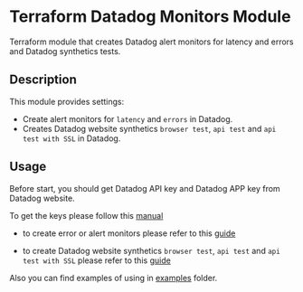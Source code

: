# Terraform Datadog Monitors Module

Terraform module that creates Datadog alert monitors for latency and errors and Datadog synthetics tests.

## Description

This module provides settings:

- Create alert monitors for `latency` and `errors` in Datadog.
- Creates Datadog website synthetics `browser test`, `api test` and `api test with SSL` in Datadog.

## Usage

Before start, you should get Datadog API key and Datadog APP key from Datadog website.

To get the keys please follow this [manual](https://docs.datadoghq.com/account_management/api-app-keys/)

- to create error or alert monitors please refer to this [guide](./modules/apm/README.md)
  
- to create Datadog website synthetics `browser test`, `api test` and `api test with SSL` please refer to this [guide](./modules/synthetics/README.md)
 
Also you can find examples of using in [examples](./examples) folder.